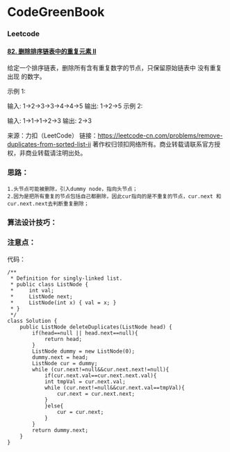# CodeGreenBook

### Leetcode 

#### [82. 删除排序链表中的重复元素 II](https://leetcode-cn.com/problems/remove-duplicates-from-sorted-list-ii/)

给定一个排序链表，删除所有含有重复数字的节点，只保留原始链表中 没有重复出现 的数字。

示例 1:

输入: 1->2->3->3->4->4->5
输出: 1->2->5
示例 2:       

输入: 1->1->1->2->3
输出: 2->3

来源：力扣（LeetCode）
链接：https://leetcode-cn.com/problems/remove-duplicates-from-sorted-list-ii
著作权归领扣网络所有。商业转载请联系官方授权，非商业转载请注明出处。

### 思路：

```
1.头节点可能被删除，引入dummy node，指向头节点；
2.因为是把所有重复的节点包括自己都删除，因此cur指向的是不重复的节点，cur.next 和cur.next.next去判断重复删除；
```

### 算法设计技巧：



### 注意点：



代码：

```
/**
 * Definition for singly-linked list.
 * public class ListNode {
 *     int val;
 *     ListNode next;
 *     ListNode(int x) { val = x; }
 * }
 */
class Solution {
    public ListNode deleteDuplicates(ListNode head) {
        if(head==null || head.next==null){
            return head;
        }
        ListNode dummy = new ListNode(0);
        dummy.next = head;
        ListNode cur = dummy;
        while (cur.next!=null&&cur.next.next!=null){
            if(cur.next.val==cur.next.next.val){
            int tmpVal = cur.next.val;
            while (cur.next!=null&&cur.next.val==tmpVal){
                cur.next = cur.next.next;
            }
            }else{
                cur = cur.next;
            }
        }
        return dummy.next;
    }
}
```







